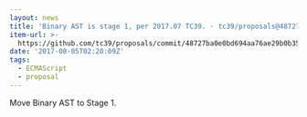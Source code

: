 ```yaml
---
layout: news
title: 'Binary AST is stage 1, per 2017.07 TC39. · tc39/proposals@48727ba'
item-url: >-
  https://github.com/tc39/proposals/commit/48727ba0e0bd694aa76ae29b0b35b4e170f36648
date: '2017-08-05T02:20:09Z'
tags:
  - ECMAScript
  - proposal
---
```

Move Binary AST to Stage 1.
